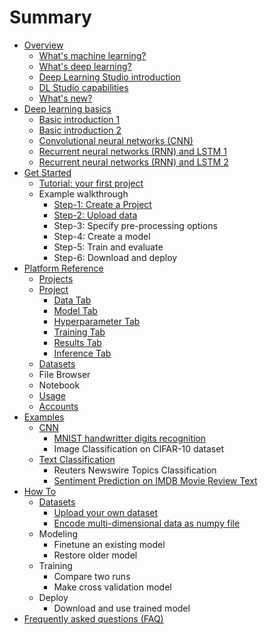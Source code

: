 # Summary

* [Overview](README.md)
  * [What's machine learning?](whats-machine-learning.md)
  * [What's deep learning?](chapter-2.md)
  * [Deep Learning Studio introduction](deep-learning-studio.md)
  * [DL Studio capabilities](dl-studio-capabilities.md)
  * [What's new?](whats-new.md)
* [Deep learning basics](deep-learning-basics.md)
  * [Basic introduction 1](introduction-to-deep-learning-by-luis-serrano.md)
  * [Basic introduction 2](how-deep-learning-work-by-brandon-rohrer.md)
  * [Convolutional neural networks \(CNN\)](convolutional-neural-layer.md)
  * [Recurrent neural networks \(RNN\) and LSTM 1](recurrent-neural-networks-rnn-and-lstm.md)
  * [Recurrent neural networks \(RNN\) and LSTM 2](sequence-learning-with-rnn.md)
* [Get Started](get-started.md)
  * [Tutorial: your first project](get-started/create-your-first-deep-learning-ai-model.md)
  * Example walkthrough
    * [Step-1: Create a Project](get-started/step-1-create-a-project.md)
    * [Step-2: Upload data](get-started/step-2-upload-data.md)
    * Step-3: Specify pre-processing options
    * Step-4: Create a model
    * Step-5: Train and evaluate
    * Step-6: Download and deploy
* [Platform Reference](software-reference.md)
  * [Projects](software-reference/project-tab.md)
  * [Project](software-reference/project-page.md)
    * [Data Tab](software-reference/data-tab.md)
    * [Model Tab](software-reference/model-tab.md)
    * [Hyperparameter Tab](software-reference/hyperparameter-tab.md)
    * [Training Tab](software-reference/training-tab.md)
    * [Results Tab](software-reference/results-tab.md)
    * [Inference Tab](software-reference/inference-tab.md)
  * [Datasets](software-reference/dataset-page.md)
  * File Browser
  * Notebook
  * [Usage](software-reference/usage-page.md)
  * [Accounts](software-reference/accounts-page.md)
* [Examples](examples.md)
  * [CNN](examples/cnn.md)
    * [MNIST handwritter digits recognition](examples/mnist-handwritter-digits-recognition.md)
    * Image Classification on CIFAR-10 dataset
  * [Text Classification](examples/text-classification.md)
    * Reuters Newswire Topics Classification
    * [Sentiment Prediction on IMDB Movie Review Text](examples/sentiment-prediction-on-imdb-movie-review-text.md)
* [How To](how-to.md)
  * [Datasets](d)
    * [Upload your own dataset](upload-your-own-dataset.md)
    * [Encode multi-dimensional data as numpy file](encode-multi-dimensional-data-as-numpy-file.md)
  * Modeling
    * Finetune an existing model
    * Restore older model
  * Training
    * Compare two runs
    * Make cross validation model
  * Deploy
    * Download and use trained model
* [Frequently asked questions \(FAQ\)](frequently-asked-questions-faq.md)

